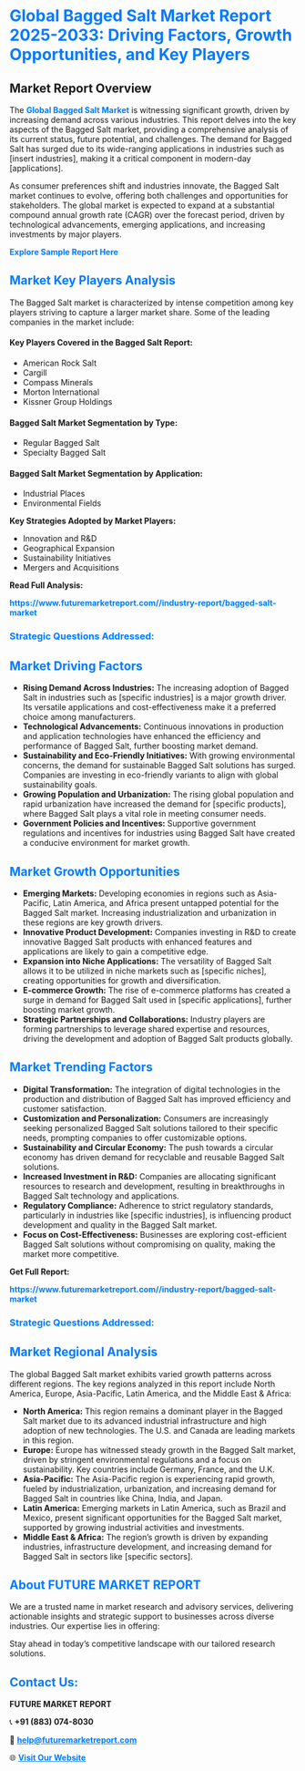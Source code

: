 <h1 style="color: #007BFF;">Global Bagged Salt Market Report 2025-2033: Driving Factors, Growth Opportunities, and Key Players</h1>

<section id="overview">
<h2>Market Report Overview</h2>
<p>The <a href="https://www.futuremarketreport.com//industry-report/bagged-salt-market" style="color: #007BFF; text-decoration: none;"><strong>Global Bagged Salt Market</strong></a> is witnessing significant growth, driven by increasing demand across various industries. This report delves into the key aspects of the Bagged Salt market, providing a comprehensive analysis of its current status, future potential, and challenges. The demand for Bagged Salt has surged due to its wide-ranging applications in industries such as [insert industries], making it a critical component in modern-day [applications].</p>
<p>As consumer preferences shift and industries innovate, the Bagged Salt market continues to evolve, offering both challenges and opportunities for stakeholders. The global market is expected to expand at a substantial compound annual growth rate (CAGR) over the forecast period, driven by technological advancements, emerging applications, and increasing investments by major players.</p>
</section>

<section id="overview">
<p><a href="https://www.futuremarketreport.com//request-sample/reportId=58965" style="color: #007BFF; text-decoration: none;"><strong>Explore Sample Report Here</strong></a></p>
</section>

<section id="key-players">
<h2 style="color: #007BFF;">Market Key Players Analysis</h2>
<p>The Bagged Salt market is characterized by intense competition among key players striving to capture a larger market share. Some of the leading companies in the market include:</p>
<h4>Key Players Covered in the Bagged Salt Report:</h4>
<ul><li>American Rock Salt</li><li>Cargill</li><li>Compass Minerals</li><li>Morton International</li><li>Kissner Group Holdings</li></ul>
<h4>Bagged Salt Market Segmentation by Type:</h4>
<ul><li>Regular Bagged Salt</li><li>Specialty Bagged Salt</li></ul>

<h4>Bagged Salt Market Segmentation by Application:</h4>
<ul><li>Industrial Places</li><li>Environmental Fields</li></ul>
<p><strong>Key Strategies Adopted by Market Players:</strong></p>
<ul>
<li>Innovation and R&D</li>
<li>Geographical Expansion</li>
<li>Sustainability Initiatives</li>
<li>Mergers and Acquisitions</li>
</ul>
</section>

<section>
<p><strong>Read Full Analysis: </strong></p><a href="https://www.futuremarketreport.com//industry-report/bagged-salt-market" style="color: #007BFF; text-decoration: none;"><strong>https://www.futuremarketreport.com//industry-report/bagged-salt-market</strong></a>
<h3 style="color: #007BFF;">Strategic Questions Addressed:</h3>
</section>

<section id="driving-factors">
<h2 style="color: #007BFF;">Market Driving Factors</h2>
<ul>
<li><strong>Rising Demand Across Industries:</strong> The increasing adoption of Bagged Salt in industries such as [specific industries] is a major growth driver. Its versatile applications and cost-effectiveness make it a preferred choice among manufacturers.</li>
<li><strong>Technological Advancements:</strong> Continuous innovations in production and application technologies have enhanced the efficiency and performance of Bagged Salt, further boosting market demand.</li>
<li><strong>Sustainability and Eco-Friendly Initiatives:</strong> With growing environmental concerns, the demand for sustainable Bagged Salt solutions has surged. Companies are investing in eco-friendly variants to align with global sustainability goals.</li>
<li><strong>Growing Population and Urbanization:</strong> The rising global population and rapid urbanization have increased the demand for [specific products], where Bagged Salt plays a vital role in meeting consumer needs.</li>
<li><strong>Government Policies and Incentives:</strong> Supportive government regulations and incentives for industries using Bagged Salt have created a conducive environment for market growth.</li>
</ul>
</section>

<section id="growth-opportunities">
<h2 style="color: #007BFF;">Market Growth Opportunities</h2>
<ul>
<li><strong>Emerging Markets:</strong> Developing economies in regions such as Asia-Pacific, Latin America, and Africa present untapped potential for the Bagged Salt market. Increasing industrialization and urbanization in these regions are key growth drivers.</li>
<li><strong>Innovative Product Development:</strong> Companies investing in R&D to create innovative Bagged Salt products with enhanced features and applications are likely to gain a competitive edge.</li>
<li><strong>Expansion into Niche Applications:</strong> The versatility of Bagged Salt allows it to be utilized in niche markets such as [specific niches], creating opportunities for growth and diversification.</li>
<li><strong>E-commerce Growth:</strong> The rise of e-commerce platforms has created a surge in demand for Bagged Salt used in [specific applications], further boosting market growth.</li>
<li><strong>Strategic Partnerships and Collaborations:</strong> Industry players are forming partnerships to leverage shared expertise and resources, driving the development and adoption of Bagged Salt products globally.</li>
</ul>
</section>

<section id="trending-factors">
<h2 style="color: #007BFF;">Market Trending Factors</h2>
<ul>
<li><strong>Digital Transformation:</strong> The integration of digital technologies in the production and distribution of Bagged Salt has improved efficiency and customer satisfaction.</li>
<li><strong>Customization and Personalization:</strong> Consumers are increasingly seeking personalized Bagged Salt solutions tailored to their specific needs, prompting companies to offer customizable options.</li>
<li><strong>Sustainability and Circular Economy:</strong> The push towards a circular economy has driven demand for recyclable and reusable Bagged Salt solutions.</li>
<li><strong>Increased Investment in R&D:</strong> Companies are allocating significant resources to research and development, resulting in breakthroughs in Bagged Salt technology and applications.</li>
<li><strong>Regulatory Compliance:</strong> Adherence to strict regulatory standards, particularly in industries like [specific industries], is influencing product development and quality in the Bagged Salt market.</li>
<li><strong>Focus on Cost-Effectiveness:</strong> Businesses are exploring cost-efficient Bagged Salt solutions without compromising on quality, making the market more competitive.</li>
</ul>
</section>

<section>
<p><strong>Get Full Report: </strong></p><a href="https://www.futuremarketreport.com//industry-report/bagged-salt-market" style="color: #007BFF; text-decoration: none;"><strong>https://www.futuremarketreport.com//industry-report/bagged-salt-market</strong></a>
<h3 style="color: #007BFF;">Strategic Questions Addressed:</h3>
</section>


<section id="regional-analysis">
<h2 style="color: #007BFF;">Market Regional Analysis</h2>
<p>The global Bagged Salt market exhibits varied growth patterns across different regions. The key regions analyzed in this report include North America, Europe, Asia-Pacific, Latin America, and the Middle East & Africa:</p>
<ul>
<li><strong>North America:</strong> This region remains a dominant player in the Bagged Salt market due to its advanced industrial infrastructure and high adoption of new technologies. The U.S. and Canada are leading markets in this region.</li>
<li><strong>Europe:</strong> Europe has witnessed steady growth in the Bagged Salt market, driven by stringent environmental regulations and a focus on sustainability. Key countries include Germany, France, and the U.K.</li>
<li><strong>Asia-Pacific:</strong> The Asia-Pacific region is experiencing rapid growth, fueled by industrialization, urbanization, and increasing demand for Bagged Salt in countries like China, India, and Japan.</li>
<li><strong>Latin America:</strong> Emerging markets in Latin America, such as Brazil and Mexico, present significant opportunities for the Bagged Salt market, supported by growing industrial activities and investments.</li>
<li><strong>Middle East & Africa:</strong> The region’s growth is driven by expanding industries, infrastructure development, and increasing demand for Bagged Salt in sectors like [specific sectors].</li>
</ul>
</section>

<footer>
<h2 style="color: #007BFF;">About FUTURE MARKET REPORT</h2>
<p>We are a trusted name in market research and advisory services, delivering actionable insights and strategic support to businesses across diverse industries. Our expertise lies in offering:</p>

<p>Stay ahead in today’s competitive landscape with our tailored research solutions.</p>

<h2 style="color: #007BFF;">Contact Us:</h2>
<p><strong>FUTURE MARKET REPORT</strong></p>
<p>📞 <strong>+91 (883) 074-8030</strong></p>
<p>📧 <strong><a href="mailto:help@futuremarketreport.com" style="color: #007BFF;">help@futuremarketreport.com</a></strong></p>
<p>🌐 <strong><a href="https://www.futuremarketreport.com/" style="color: #007BFF;">Visit Our Website</a></strong></p>
</footer>